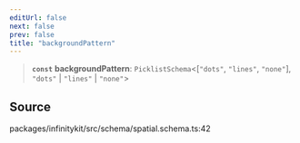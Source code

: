 ```yaml
---
editUrl: false
next: false
prev: false
title: "backgroundPattern"
---
```


> **`const`** **backgroundPattern**: `PicklistSchema`\<[`"dots"`, `"lines"`, `"none"`], `"dots"` \| `"lines"` \| `"none"`\>

## Source

packages/infinitykit/src/schema/spatial.schema.ts:42
